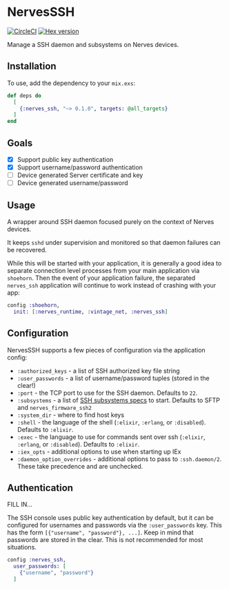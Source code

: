 # NervesSSH

[![CircleCI](https://circleci.com/gh/nerves-project/nerves_ssh.svg?style=svg)](https://circleci.com/gh/nerves-project/nerves_ssh)
[![Hex version](https://img.shields.io/hexpm/v/nerves_ssh.svg "Hex version")](https://hex.pm/packages/nerves_ssh)

Manage a SSH daemon and subsystems on Nerves devices.

## Installation

To use, add the dependency to your `mix.exs`:

```elixir
def deps do
  [
    {:nerves_ssh, "~> 0.1.0", targets: @all_targets}
  ]
end
```

## Goals

* [X] Support public key authentication
* [X] Support username/password authentication
* [ ] Device generated Server certificate and key
* [ ] Device generated username/password

## Usage

<!-- MDOC !-->

A wrapper around SSH daemon focused purely on the context of Nerves devices.

It keeps `sshd` under supervision and monitored so that daemon failures can be
recovered.

While this will be started with your application, it is generally a good idea to
separate connection level processes from your main application via `shoehorn`.
Then the event of your application failure, the separated `nerves_ssh`
application will continue to work instead of crashing with your app:

```elixir
config :shoehorn,
  init: [:nerves_runtime, :vintage_net, :nerves_ssh]
```

## Configuration

NervesSSH supports a few pieces of configuration via the application config:

* `:authorized_keys` - a list of SSH authorized key file string
* `:user_passwords` - a list of username/password tuples (stored in the
    clear!)
* `:port` - the TCP port to use for the SSH daemon. Defaults to `22`.
* `:subsystems` - a list of [SSH subsystems specs](https://erlang.org/doc/man/ssh.html#type-subsystem_spec) to start. Defaults to SFTP and `nerves_firmware_ssh2`
* `:system_dir` - where to find host keys
* `:shell` - the language of the shell (`:elixir`, `:erlang`, or `:disabled`). Defaults to `:elixir`.
* `:exec` - the language to use for commands sent over ssh (`:elixir`, `:erlang`, or `:disabled`). Defaults to `:elixir`.
* `:iex_opts` - additional options to use when starting up IEx
* `:daemon_option_overrides` - additional options to pass to `:ssh.daemon/2`. These take precedence and are unchecked.

## Authentication

FILL IN...

The SSH console uses public key authentication by default, but it can be
configured for usernames and passwords via the `:user_passwords` key. This
has the form `[{"username", "password"}, ...]`. Keep in mind that passwords are
stored in the clear. This is not recommended for most situations.

```elixir
config :nerves_ssh,
  user_passwords: [
    {"username", "password"}
  ]
```

